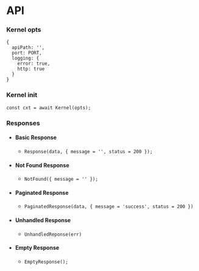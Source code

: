# API

### Kernel opts
```
{
  apiPath: '',
  port: PORT,
  logging: {
    error: true,
    http: true
  }
}
```

### Kernel init
```
const cxt = await Kernel(opts);
```

### Responses
- #### Basic Response
  - ``` Response(data, { message = '', status = 200 }); ```
- #### Not Found Response
  - ``` NotFound({ message = '' }); ```
- #### Paginated Response
  - ``` PaginatedResponse(data, { message = 'success', status = 200 }) ```
- #### Unhandled Response
  - ``` UnhandledReponse(err) ```
- #### Empty Response
  - ``` EmptyResponse(); ```

